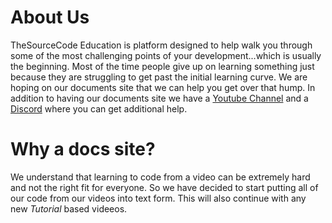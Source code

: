 # About Us
TheSourceCode Education is platform designed to help walk you through some of the most challenging points of your development...which is usually the beginning. Most of the time people give up on learning something just because they are struggling to get past the initial learning curve. We are hoping on our documents site that we can help you get over that hump. In addition to having our documents site we have a [Youtube Channel](https://youtube.com/thesourcecodetutorials) and a [Discord](https://discord.thesourcecode.dev) where you can get additional help.

# Why a docs site?
We understand that learning to code from a video can be extremely hard and not the right fit for everyone. So we have decided to start putting all of our code from our videos into text form. This will also continue with any new *Tutorial* based videeos. 

